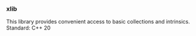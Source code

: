 ### xlib
<a> This library provides convenient access to basic collections and intrinsics. </a> <br>
Standard: C++ 20
